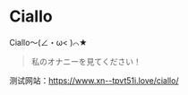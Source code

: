 # Ciallo
Ciallo～(∠・ω&lt; )⌒★
<blockquote>
<p dir="auto">私のオナニーを見てください！</p>
</blockquote>

测试网站：https://www.xn--tpvt51i.love/ciallo/
